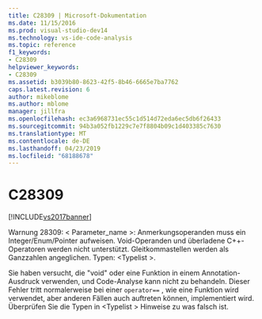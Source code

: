 ```yaml
---
title: C28309 | Microsoft-Dokumentation
ms.date: 11/15/2016
ms.prod: visual-studio-dev14
ms.technology: vs-ide-code-analysis
ms.topic: reference
f1_keywords:
- C28309
helpviewer_keywords:
- C28309
ms.assetid: b3039b80-8623-42f5-8b46-6665e7ba7762
caps.latest.revision: 6
author: mikeblome
ms.author: mblome
manager: jillfra
ms.openlocfilehash: ec3a6968731ec55c1d514d72eda6ec5db6f26433
ms.sourcegitcommit: 94b3a052fb1229c7e7f8804b09c1d403385c7630
ms.translationtype: MT
ms.contentlocale: de-DE
ms.lasthandoff: 04/23/2019
ms.locfileid: "68188678"
---
```

# <a name="c28309"></a>C28309
[!INCLUDE[vs2017banner](../includes/vs2017banner.md)]

Warnung 28309: < Parameter_name >: Anmerkungsoperanden muss ein Integer/Enum/Pointer aufweisen. Void-Operanden und überladene C++-Operatoren werden nicht unterstützt. Gleitkommastellen werden als Ganzzahlen angeglichen. Typen: \<Typelist >.  
  
 Sie haben versucht, die "void" oder eine Funktion in einem Annotation-Ausdruck verwenden, und Code-Analyse kann nicht zu behandeln.  Dieser Fehler tritt normalerweise bei einer `operator==` , wie eine Funktion wird verwendet, aber anderen Fällen auch auftreten können, implementiert wird. Überprüfen Sie die Typen in \<Typelist > Hinweise zu was falsch ist.
